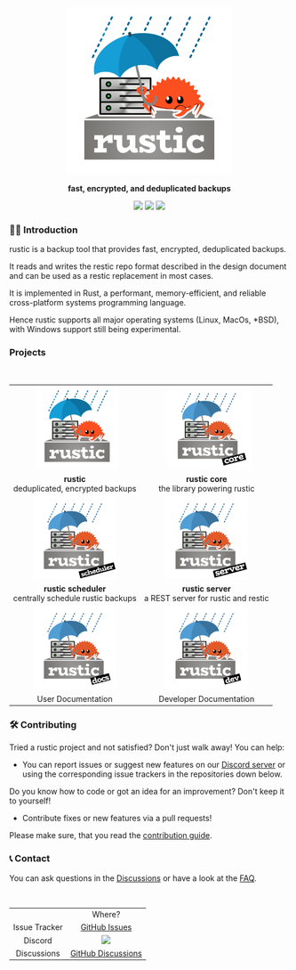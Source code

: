 <p align="center">
<img src="https://raw.githubusercontent.com/rustic-rs/assets/main/logos/readme_header.png" height="300" />
</p>
<p align="center">
<b>fast, encrypted, and deduplicated backups</b>
</p>

<p align="center">
<a href="https://crates.io/crates/rustic-rs"><img src="https://img.shields.io/crates/v/rustic-rs.svg" /></a>
<a href="https://raw.githubusercontent.com/rustic-rs/rustic/main/"><img src="https://img.shields.io/badge/license-Apache2.0/MIT-blue.svg" /></a>
<a href="https://crates.io/crates/rustic-rs"><img src="https://img.shields.io/crates/d/rustic-rs.svg" /></a>
<p>

### 🙋‍♀️ Introduction

rustic is a backup tool that provides fast, encrypted, deduplicated backups.

It reads and writes the restic repo format described in the design document and can be used as a restic replacement in most cases.

It is implemented in Rust, a performant, memory-efficient, and reliable cross-platform systems programming language.

Hence rustic supports all major operating systems (Linux, MacOs, *BSD), with Windows support still being experimental.

### Projects

<table align="center">
  <tbody align="center">
    <tr>
      <td>
        <a href="https://github.com/rustic-rs/rustic/"><img src="https://raw.githubusercontent.com/rustic-rs/assets/main/logos/readme_header.png" height="150" /></a>
      </td>
      <td>
        <a href="https://github.com/rustic-rs/rustic/tree/main/crates/rustic_core"><img src="https://raw.githubusercontent.com/rustic-rs/assets/main/logos/readme_header_core.png" height="150" /></a>
      </td>
    </tr>
    <tr>
      <td><b>rustic</b><br />deduplicated, encrypted backups</td>
      <td><b>rustic core</b><br />the library powering rustic</td>
    </tr>
    <tr>
      <td><a href="https://github.com/rustic-rs/rustic_scheduler"><img src="https://raw.githubusercontent.com/rustic-rs/assets/main/logos/readme_header_scheduler.png" height="150" /></a></td>
      <td><a href="https://github.com/rustic-rs/rustic_server"><img src="https://raw.githubusercontent.com/rustic-rs/assets/main/logos/readme_header_server.png" height="150" /></a></td>
    </tr>
    <tr>
      <td><b>rustic scheduler</b><br />centrally schedule rustic backups</td>
      <td><b>rustic server</b><br />a REST server for rustic and restic</td>
    </tr>
    <tr>
      <td><a href="https://rustic.cli.rs/docs"><img src="https://raw.githubusercontent.com/rustic-rs/assets/main/logos/readme_header_docs.png" height="150" /></a></td>
      <td><a href="https://rustic.cli.rs/dev-docs"><img src="https://raw.githubusercontent.com/rustic-rs/assets/main/logos/readme_header_dev.png" height="150" /></a></td>
    </tr>
    <tr>
      <td>User Documentation</td>
      <td>Developer Documentation</td>
    </tr>
</tbody>
</table>

### 🛠️ Contributing

Tried a rustic project and not satisfied? Don't just walk away! You can help:

- You can report issues or suggest new features on our
[Discord server](https://discord.gg/WRUWENZnzQ) or using the corresponding
issue trackers in the repositories down below.

Do you know how to code or got an idea for an improvement? Don't keep it to
yourself!

- Contribute fixes or new features via a pull requests!

Please make sure, that you read the
[contribution guide](https://rustic.cli.rs/docs/contributing-to-rustic.html).

### 📞 Contact

You can ask questions in the [Discussions](https://github.com/rustic-rs/rustic/discussions) or have a look at the
[FAQ](https://rustic.cli.rs/docs/FAQ.html).

<table>
  <tbody align="center">
    <th>
      <td>Where?</td>
    </th>
    <tr>
      <td>Issue Tracker</td>
      <td><a href="https://github.com/rustic-rs/rustic/issues">GitHub Issues</a></td>
    </tr>
    <tr>
      <td>Discord</td>
      <td><a href="https://discord.gg/WRUWENZnzQ"><img src="https://dcbadge.vercel.app/api/server/WRUWENZnzQ?style=flat-square" /></a></td>
    </tr>
    <tr>
      <td>Discussions</td>
      <td><a href="https://github.com/rustic-rs/rustic/discussions">GitHub Discussions</a></td>
    </tr>
  </tbody>
</table>


